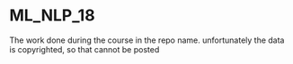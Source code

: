 # ML_NLP_18
The work done during the course in the repo name. unfortunately the data is copyrighted, so that cannot be posted
